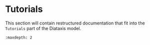 # Tutorials

This section will contain restructured documentation that fit into the `Tutorials` part of the Diataxis model. 

```{toctree}
:maxdepth: 2

```